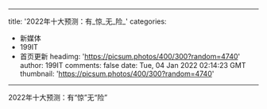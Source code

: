 
---
title: '2022年十大预测：有_惊_无_险_'
categories: 
 - 新媒体
 - 199IT
 - 首页更新
headimg: 'https://picsum.photos/400/300?random=4740'
author: 199IT
comments: false
date: Tue, 04 Jan 2022 02:14:23 GMT
thumbnail: 'https://picsum.photos/400/300?random=4740'
---

<div>   
2022年十大预测：有“惊”无“险”  
</div>
            